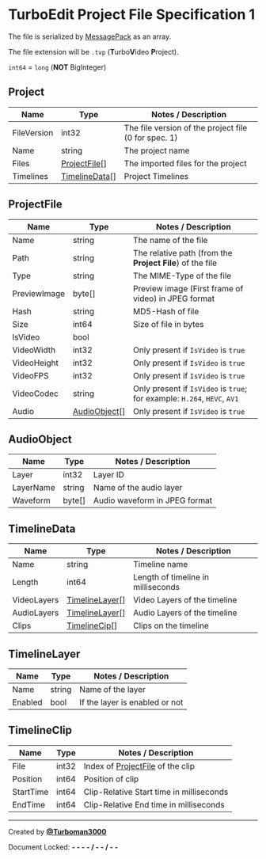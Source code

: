 # TurboEdit Project File Specification 1

The file is serialized by [MessagePack](https://msgpack.org/) as an array.

The file extension will be `.tvp` (**T**urbo**V**ideo **P**roject).

`int64` = `long` (**NOT** BigInteger)

## Project

| Name        | Type                            | Notes / Description                                  |
|-------------|---------------------------------|------------------------------------------------------|
| FileVersion | int32                           | The file version of the project file (0 for spec. 1) |
| Name        | string                          | The project name                                     |
| Files       | [ProjectFile](#projectfile)[]   | The imported files for the project                   |
| Timelines   | [TimelineData](#timelinedata)[] | Project Timelines                                    |

## ProjectFile

| Name         | Type                          | Notes / Description                                                      |
|--------------|-------------------------------|--------------------------------------------------------------------------|
| Name         | string                        | The name of the file                                                     |
| Path         | string                        | The relative path (from the **Project File**) of the file                |
| Type         | string                        | The MIME-Type of the file                                                |
| PreviewImage | byte[]                        | Preview image (First frame of video) in JPEG format                      |
| Hash         | string                        | MD5-Hash of file                                                         |
| Size         | int64                         | Size of file in bytes                                                    |
| IsVideo      | bool                          |                                                                          |
| VideoWidth   | int32                         | Only present if `IsVideo` is `true`                                      |
| VideoHeight  | int32                         | Only present if `IsVideo` is `true`                                      |
| VideoFPS     | int32                         | Only present if `IsVideo` is `true`                                      |
| VideoCodec   | string                        | Only present if `IsVideo` is `true`; for example: `H.264`, `HEVC`, `AV1` |
| Audio        | [AudioObject](#audioobject)[] | Only present if `IsVideo` is `true`                                      |

## AudioObject

| Name      | Type   | Notes / Description           |
|-----------|--------|-------------------------------|
| Layer     | int32  | Layer ID                      |
| LayerName | string | Name of the audio layer       |
| Waveform  | byte[] | Audio waveform in JPEG format |

## TimelineData

| Name        | Type                              | Notes / Description                |
|-------------|-----------------------------------|------------------------------------|
| Name        | string                            | Timeline name                      |
| Length      | int64                             | Length of timeline in milliseconds |
| VideoLayers | [TimelineLayer](#timelinelayer)[] | Video Layers of the timeline       |
| AudioLayers | [TimelineLayer](#timelinelayer)[] | Audio Layers of the timeline       |
| Clips       | [TimelineCip](#timelineclip)[]    | Clips on the timeline              |

## TimelineLayer

| Name    | Type   | Notes / Description            |
|---------|--------|--------------------------------|
| Name    | string | Name of the layer              |
| Enabled | bool   | If the layer is enabled or not |

## TimelineClip

| Name      | Type  | Notes / Description                              |
|-----------|-------|--------------------------------------------------|
| File      | int32 | Index of [ProjectFile](#projectfile) of the clip |
| Position  | int64 | Position of clip                                 |
| StartTime | int64 | Clip-Relative Start time in milliseconds         |
| EndTime   | int64 | Clip-Relative End time in milliseconds           |

---

Created by **[@Turboman3000](https://github.com/Turboman3000)**

Document Locked: **- - - - / - - / - -**
